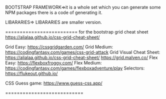 BOOTSTRAP
FRAMEWORK=>it is a whole set which you can generate some NPM packages there is a code of generating it.

LIBARARIES=> LIBARARIES are smaller version.

=========================
for the bootstrap grid cheat sheet
https://alialaa.github.io/css-grid-cheat-sheet/


Grid Easy: https://cssgridgarden.com/
Grid Medium: https://codingfantasy.com/games/css-grid-attack
Grid Visual Cheat Sheet: https://alialaa.github.io/css-grid-cheat-sheet/                            https://grid.malven.co/
Flex Easy: https://flexboxfroggy.com/
Flex Medium: https://codingfantasy.com/games/flexboxadventure/play
Selectors: https://flukeout.github.io/

CSS Guess game: https://www.guess-css.app/

===========================